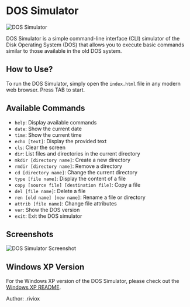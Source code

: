 # DOS Simulator

![DOS Simulator](https://media.discordapp.net/attachments/906532815196270642/1135968779713650840/image.png?width=1080&height=532)

DOS Simulator is a simple command-line interface (CLI) simulator of the Disk Operating System (DOS) that allows you to execute basic commands similar to those available in the old DOS system.

## How to Use?

To run the DOS Simulator, simply open the `index.html` file in any modern web browser. Press TAB to start.

## Available Commands

- `help`: Display available commands
- `date`: Show the current date
- `time`: Show the current time
- `echo [text]`: Display the provided text
- `cls`: Clear the screen
- `dir`: List files and directories in the current directory
- `mkdir [directory name]`: Create a new directory
- `rmdir [directory name]`: Remove a directory
- `cd [directory name]`: Change the current directory
- `type [file name]`: Display the content of a file
- `copy [source file] [destination file]`: Copy a file
- `del [file name]`: Delete a file
- `ren [old name] [new name]`: Rename a file or directory
- `attrib [file name]`: Change file attributes
- `ver`: Show the DOS version
- `exit`: Exit the DOS simulator
## Screenshots

![DOS Simulator Screenshot](https://media.discordapp.net/attachments/906532815196270642/1135968779713650840/image.png?width=1080&height=532)

## Windows XP Version

For the Windows XP version of the DOS Simulator, please check out the [Windows XP README](/src_xp/README.md).

Author: .riviox
